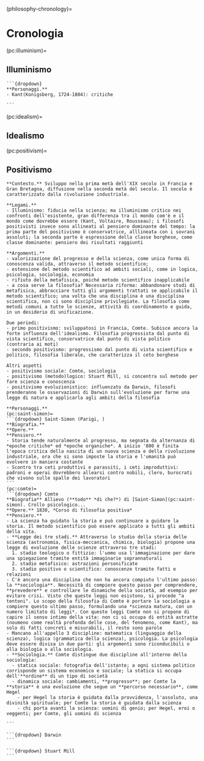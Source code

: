 (philosophy-chronology)=
# Cronologia

(pc:illuminism)=
## Illuminismo
`````{dropdown}
```{dropdown}
**Personaggi.**
- Kant(Konigsberg, 1724-1804): critiche

```
`````

(pc:idealism)=
## Idealismo

(pc:positivism)=
## Positivismo
`````{dropdown}
**Contesto.** Sviluppo nella prima metà dell'XIX secolo in Francia e Gran Bretagna, diffusione nella seconda metà del secolo. Il secolo è caratterizzato dalla rivoluzione industriale.

**Legami.**
- Illuminismo: fiducia nella scienza; ma illuminismo critico nei confronti dell'esistente, gran differenza tra il mondo com'è e il mondo come dovrebbe essere (Kant, Voltaire, Rousseau); i filosofi positivisti invece sono allineati al pensiero dominante del tempo: la prima parte del positivismo è conservatrice, alllineata con i sovrani assoluti; la seconda parte è espressione della classe borghese, come classe dominante: pensiero dei risultati raggiunti

**Argomenti.**
- valorizzazione del progresso e della scienza, come unica forma di conoscenza valida, attraverso il metodo scientifico;
- estensione del metodo scientifico ad ambiti sociali, come in logica, psicologia, sociologia, economia
- rifiuto della metafisica, poiché metodo scientifico inapplicabile
- a cosa serve la filosofia? Necessaria riforma: abbandonare studi di metafisica, abbracciare tutti gli argomenti trattati se applicabile il metodo scientifico; una volta che una disciplina è una disciplina scientifica, non ci sono discipline privilegiate. La filosofia come metodi comuni a tutte le scienze, attività di coordinamento e guida, in un desiderio di unificazione.

Due periodi:
- primo positivismo: sviluppatosi in Francia, Comte. Subisce ancora la forte influenza dell'idealismo. Filosofia progressista dal punto di vista scientifico, conservatrice dal punto di vista politico (contraria ai moti)
- secondo positivismo: progressismo dal punto di vista scientifico e politico, filosofia liberale, che caratterizza il ceto borghese

Altri aspetti
- positivismo sociale: Comte, sociologia
- positivismo (metodo)logico: Stuart Mill, si concentra sul metodo per fare scienza e conoscenza
- positivismo evoluzionistico: influenzato da Darwin, filosofi prenderanno le osservazioni di Darwin sull'evoluzione per farne una legge di natura e applicarla agli ambiti della filosofia

**Personaggi.**
(pc:saint-simon)=
```{dropdown} Saint-Simon (Parigi, )
**Biografia.**
**Opere.**
**Pensiero.** 
- Storia tende naturalmente al progresso, ma segnata da alternanza di *epoche critiche* ed *epoche organiche*. A inizio '800 è finita l'epoca critica della nascita di un nuova scienza e della rivoluzione industriale, ora che si sono imposte la storia e l'umanità può evolvere in maniera costante
- Scontro tra ceti produttivi e parassiti, i ceti improduttivi: padroni e operai dovrebbero allearsi contro nobili, clero, burocrati che vivono sulle spalle dei lavoratori
```
(pc:comte)=
```{dropdown} Comte
**Biografia** Allievo (**todo** *di che?*) di [Saint-Simon](pc:saint-simon). Crollo psicologico...
**Opere.** 1830, *Corso di filosofia positiva*
**Pensiero.**
- La scienza ha guidato la storia e può continuare a guidare la storia. Il metodo scientifico può essere applicato a tutti gli ambiti della vita.
- **Legge dei tre stadi.** Attraverso lo studio della storia delle scienza (astronomia, fisica-meccanica, chimica, biologia) propone una legge di evoluzione delle scienze attraverso tre stadi:
  1. stadio teologico o fittizio: l'uomo usa l'immaginazione per dare una spiegazione tramite entità immaginarie soprannaturali 
  2. stadio metafisico: astrazioni personificate
  3. stadio positivo o scientifico: conoscenze tramite fatti e relazioni
- C'è ancora una disciplina che non ha ancora compiuto l'ultimo passo: la **sociologia**. Necessità di compiere questo passo per comprendere, **prevedere** e controllare le dinamiche della società, ad esempio per evitare crisi. Visto che queste leggi non esistono, si procede "a tentoni". Lo scopo della filosofia di Comte è portare la sociologia a compiere questo ultimo passo, formulando una *scienza matura, con un numero limitato di leggi*. Con queste leggi Comte non si propone di capire il senso intimo della vita: non ci si occupa di entità astratte (noumeno come realtà profonda delle cose, del fenomeno, come Kant), ma solo di fatti concreti e misurabili, il resto sono parole
- Mancano all'appello 3 discipline: matematica (linguaggio della scienza), logica (grammatica della scienza), psicologia. La psicologia deve essere divisa in due parti: gli argomenti sono riconducibili o alla biologia o alla sociologia.
- **Sociologia.** Comte distingue due discipline all'interno della sociologia:
  - statica sociale: fotografia dell'istante; a ogni sistema politico corrisponde un sistema economico e sociale; la statica si occupa dell'**ordine** di un tipo di società
  - dinamica sociale: cambiamenti, **progresso**; per Comte la **storia** è una evoluzione che segue un **percorso necessario**, come Hegel
    - per Hegel la storia è guidata dalla provvidenza, l'assoluto, una divinità spirituale; per Comte la storia è guidata dalla scienza
    - chi porta avanti la scienza: uomini di genio; per Hegel, eroi o veggenti; per Comte, gli uomini di scienza

```

```{dropdown} Darwin
```

```{dropdown} Stuart Mill
```

`````
